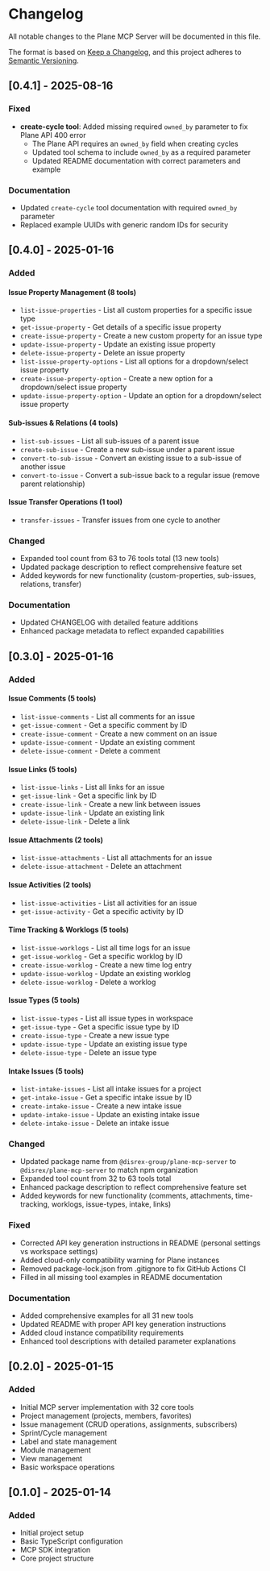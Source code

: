 # Changelog

All notable changes to the Plane MCP Server will be documented in this file.

The format is based on [Keep a Changelog](https://keepachangelog.com/en/1.0.0/),
and this project adheres to [Semantic Versioning](https://semver.org/spec/v2.0.0.html).

## [0.4.1] - 2025-08-16

### Fixed
- **create-cycle tool**: Added missing required `owned_by` parameter to fix Plane API 400 error
  - The Plane API requires an `owned_by` field when creating cycles
  - Updated tool schema to include `owned_by` as a required parameter
  - Updated README documentation with correct parameters and example

### Documentation
- Updated `create-cycle` tool documentation with required `owned_by` parameter
- Replaced example UUIDs with generic random IDs for security

## [0.4.0] - 2025-01-16

### Added

#### Issue Property Management (8 tools)
- `list-issue-properties` - List all custom properties for a specific issue type
- `get-issue-property` - Get details of a specific issue property
- `create-issue-property` - Create a new custom property for an issue type
- `update-issue-property` - Update an existing issue property
- `delete-issue-property` - Delete an issue property
- `list-issue-property-options` - List all options for a dropdown/select issue property
- `create-issue-property-option` - Create a new option for a dropdown/select issue property
- `update-issue-property-option` - Update an option for a dropdown/select issue property

#### Sub-issues & Relations (4 tools)
- `list-sub-issues` - List all sub-issues of a parent issue
- `create-sub-issue` - Create a new sub-issue under a parent issue
- `convert-to-sub-issue` - Convert an existing issue to a sub-issue of another issue
- `convert-to-issue` - Convert a sub-issue back to a regular issue (remove parent relationship)

#### Issue Transfer Operations (1 tool)
- `transfer-issues` - Transfer issues from one cycle to another

### Changed
- Expanded tool count from 63 to 76 tools total (13 new tools)
- Updated package description to reflect comprehensive feature set
- Added keywords for new functionality (custom-properties, sub-issues, relations, transfer)

### Documentation
- Updated CHANGELOG with detailed feature additions
- Enhanced package metadata to reflect expanded capabilities

## [0.3.0] - 2025-01-16

### Added

#### Issue Comments (5 tools)
- `list-issue-comments` - List all comments for an issue
- `get-issue-comment` - Get a specific comment by ID
- `create-issue-comment` - Create a new comment on an issue
- `update-issue-comment` - Update an existing comment
- `delete-issue-comment` - Delete a comment

#### Issue Links (5 tools)
- `list-issue-links` - List all links for an issue
- `get-issue-link` - Get a specific link by ID
- `create-issue-link` - Create a new link between issues
- `update-issue-link` - Update an existing link
- `delete-issue-link` - Delete a link

#### Issue Attachments (2 tools)
- `list-issue-attachments` - List all attachments for an issue
- `delete-issue-attachment` - Delete an attachment

#### Issue Activities (2 tools)
- `list-issue-activities` - List all activities for an issue
- `get-issue-activity` - Get a specific activity by ID

#### Time Tracking & Worklogs (5 tools)
- `list-issue-worklogs` - List all time logs for an issue
- `get-issue-worklog` - Get a specific worklog by ID
- `create-issue-worklog` - Create a new time log entry
- `update-issue-worklog` - Update an existing worklog
- `delete-issue-worklog` - Delete a worklog

#### Issue Types (5 tools)
- `list-issue-types` - List all issue types in workspace
- `get-issue-type` - Get a specific issue type by ID
- `create-issue-type` - Create a new issue type
- `update-issue-type` - Update an existing issue type
- `delete-issue-type` - Delete an issue type

#### Intake Issues (5 tools)
- `list-intake-issues` - List all intake issues for a project
- `get-intake-issue` - Get a specific intake issue by ID
- `create-intake-issue` - Create a new intake issue
- `update-intake-issue` - Update an existing intake issue
- `delete-intake-issue` - Delete an intake issue

### Changed
- Updated package name from `@disrex-group/plane-mcp-server` to `@disrex/plane-mcp-server` to match npm organization
- Expanded tool count from 32 to 63 tools total
- Enhanced package description to reflect comprehensive feature set
- Added keywords for new functionality (comments, attachments, time-tracking, worklogs, issue-types, intake, links)

### Fixed
- Corrected API key generation instructions in README (personal settings vs workspace settings)
- Added cloud-only compatibility warning for Plane instances
- Removed package-lock.json from .gitignore to fix GitHub Actions CI
- Filled in all missing tool examples in README documentation

### Documentation
- Added comprehensive examples for all 31 new tools
- Updated README with proper API key generation instructions
- Added cloud instance compatibility requirements
- Enhanced tool descriptions with detailed parameter explanations

## [0.2.0] - 2025-01-15

### Added
- Initial MCP server implementation with 32 core tools
- Project management (projects, members, favorites)
- Issue management (CRUD operations, assignments, subscribers)
- Sprint/Cycle management
- Label and state management
- Module management
- View management
- Basic workspace operations

## [0.1.0] - 2025-01-14

### Added
- Initial project setup
- Basic TypeScript configuration
- MCP SDK integration
- Core project structure